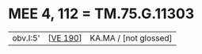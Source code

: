 # MEE 4, 112 = TM.75.G.11303

|          |            |                       |
| -------- | ---------- | --------------------- |
| obv.I:5' | [[VE 190]] | KA.MA / [not glossed] |

[//begin]: # "Autogenerated link references for markdown compatibility"
[VE 190]: <VE 190> "VE 190"
[//end]: # "Autogenerated link references"